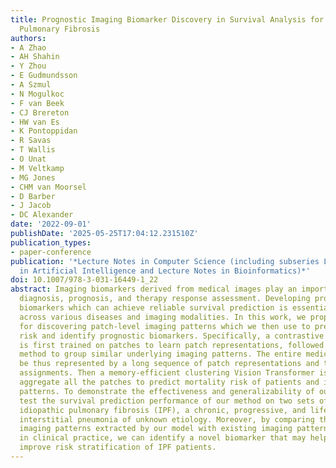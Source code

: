```yaml
---
title: Prognostic Imaging Biomarker Discovery in Survival Analysis for Idiopathic
  Pulmonary Fibrosis
authors:
- A Zhao
- AH Shahin
- Y Zhou
- E Gudmundsson
- A Szmul
- N Mogulkoc
- F van Beek
- CJ Brereton
- HW van Es
- K Pontoppidan
- R Savas
- T Wallis
- O Unat
- M Veltkamp
- MG Jones
- CHM van Moorsel
- D Barber
- J Jacob
- DC Alexander
date: '2022-09-01'
publishDate: '2025-05-25T17:04:12.231510Z'
publication_types:
- paper-conference
publication: '*Lecture Notes in Computer Science (including subseries Lecture Notes
  in Artificial Intelligence and Lecture Notes in Bioinformatics)*'
doi: 10.1007/978-3-031-16449-1_22
abstract: Imaging biomarkers derived from medical images play an important role in
  diagnosis, prognosis, and therapy response assessment. Developing prognostic imaging
  biomarkers which can achieve reliable survival prediction is essential for prognostication
  across various diseases and imaging modalities. In this work, we propose a method
  for discovering patch-level imaging patterns which we then use to predict mortality
  risk and identify prognostic biomarkers. Specifically, a contrastive learning model
  is first trained on patches to learn patch representations, followed by a clustering
  method to group similar underlying imaging patterns. The entire medical image can
  be thus represented by a long sequence of patch representations and their cluster
  assignments. Then a memory-efficient clustering Vision Transformer is proposed to
  aggregate all the patches to predict mortality risk of patients and identify high-risk
  patterns. To demonstrate the effectiveness and generalizability of our model, we
  test the survival prediction performance of our method on two sets of patients with
  idiopathic pulmonary fibrosis (IPF), a chronic, progressive, and life-threatening
  interstitial pneumonia of unknown etiology. Moreover, by comparing the high-risk
  imaging patterns extracted by our model with existing imaging patterns utilised
  in clinical practice, we can identify a novel biomarker that may help clinicians
  improve risk stratification of IPF patients.
---
```

